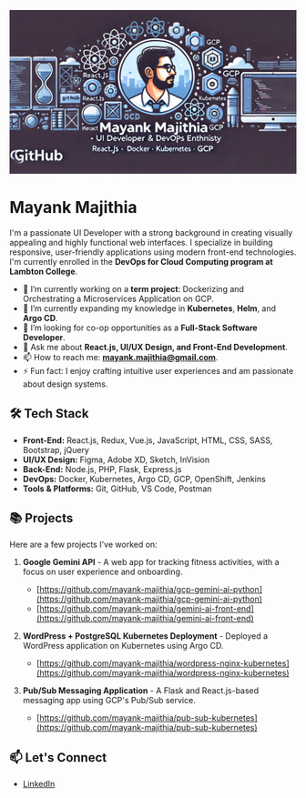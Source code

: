 ![Design and Development](https://github.com/mayank-majithia/mayank-majithia/blob/main/bannerImage.png)

# Mayank Majithia

I'm a passionate UI Developer with a strong background in creating visually appealing and highly functional web interfaces. I specialize in building responsive, user-friendly applications using modern front-end technologies. I'm currently enrolled in the **DevOps for Cloud Computing program at Lambton College**.

- 🔭 I’m currently working on a **term project**: Dockerizing and Orchestrating a Microservices Application on GCP.
- 🌱 I’m currently expanding my knowledge in **Kubernetes**, **Helm**, and **Argo CD**.
- 👯 I’m looking for co-op opportunities as a **Full-Stack Software Developer**.
- 💬 Ask me about **React.js, UI/UX Design, and Front-End Development**.
- 📫 How to reach me: **mayank.majithia@gmail.com**.
- ⚡ Fun fact: I enjoy crafting intuitive user experiences and am passionate about design systems.

## 🛠️ Tech Stack

- **Front-End:** React.js, Redux, Vue.js, JavaScript, HTML, CSS, SASS, Bootstrap, jQuery
- **UI/UX Design:** Figma, Adobe XD, Sketch, InVision
- **Back-End:** Node.js, PHP, Flask, Express.js
- **DevOps:** Docker, Kubernetes, Argo CD, GCP, OpenShift, Jenkins
- **Tools & Platforms:** Git, GitHub, VS Code, Postman

## 📚 Projects

Here are a few projects I've worked on:

1. **Google Gemini API** - A web app for tracking fitness activities, with a focus on user experience and onboarding.
   - [https://github.com/mayank-majithia/gcp-gemini-ai-python](https://github.com/mayank-majithia/gcp-gemini-ai-python)
   - [https://github.com/mayank-majithia/gemini-ai-front-end](https://github.com/mayank-majithia/gemini-ai-front-end)
   
2. **WordPress + PostgreSQL Kubernetes Deployment** - Deployed a WordPress application on Kubernetes using Argo CD.
   - [https://github.com/mayank-majithia/wordpress-nginx-kubernetes](https://github.com/mayank-majithia/wordpress-nginx-kubernetes)
   
3. **Pub/Sub Messaging Application** - A Flask and React.js-based messaging app using GCP's Pub/Sub service.
   - [https://github.com/mayank-majithia/pub-sub-kubernetes](https://github.com/mayank-majithia/pub-sub-kubernetes)

## 📫 Let's Connect

- [LinkedIn](https://www.linkedin.com/in/mayank-majithia/)
